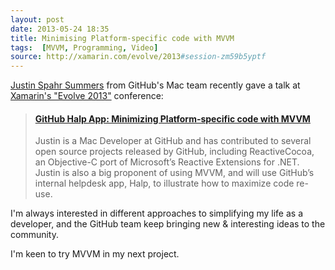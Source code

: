 ```yaml
---
layout: post
date: 2013-05-24 18:35
title: Minimising Platform-specific code with MVVM
tags:  [MVVM, Programming, Video]
source: http://xamarin.com/evolve/2013#session-zm59b5yptf
---
```


[Justin Spahr Summers](https://twitter.com/jspahrsummers) from GitHub's Mac team recently gave a talk at [Xamarin's "Evolve 2013"][1] conference:

> #### [GitHub Halp App: Minimizing Platform-specific code with MVVM][2]
> Justin is a Mac Developer at GitHub and has contributed to several open source projects released by GitHub, including ReactiveCocoa, an Objective-C port of Microsoft’s Reactive Extensions for .NET. Justin is also a big proponent of using MVVM, and will use GitHub’s internal helpdesk app, Halp, to illustrate how to maximize code re-use.

I'm always interested in different approaches to simplifying my life as a developer, and the GitHub team keep bringing new &amp; interesting ideas to the community.

I'm keen to try MVVM in my next project.

 [1]: http://xamarin.com/evolve/2013
 [2]: http://xamarin.com/evolve/2013#session-zm59b5yptf
